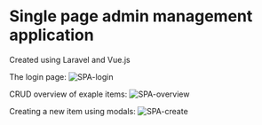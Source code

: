 <h1>Single page admin management application</h1>
<p>Created using Laravel and Vue.js</p>

The login page:
![SPA-login](https://user-images.githubusercontent.com/17196081/120483371-55710f80-c3b2-11eb-8170-30a6d529f63c.PNG)

CRUD overview of exaple items:
![SPA-overview](https://user-images.githubusercontent.com/17196081/120483382-586c0000-c3b2-11eb-9fdc-a67a304ffdf6.PNG)

Creating a new item using modals:
![SPA-create](https://user-images.githubusercontent.com/17196081/120483390-599d2d00-c3b2-11eb-8c37-bcff2abd284a.PNG)

